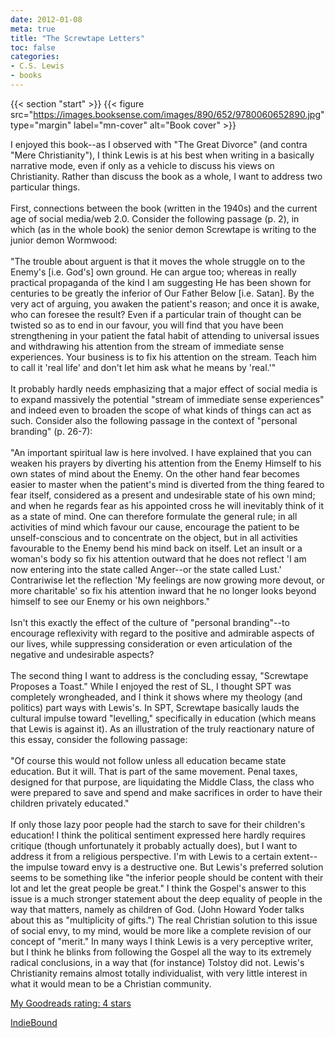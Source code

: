 ```yaml
---
date: 2012-01-08
meta: true
title: "The Screwtape Letters"
toc: false
categories:
- C.S. Lewis
- books
---
```


{{< section "start" >}}
{{< figure src="https://images.booksense.com/images/890/652/9780060652890.jpg" type="margin" label="mn-cover" alt="Book cover" >}}

I enjoyed this book--as I observed with "The Great Divorce" (and contra "Mere Christianity"), I think Lewis is at his best when writing in a basically narrative mode, even if only as a vehicle to discuss his views on Christianity. Rather than discuss the book as a whole, I want to address two particular things.<br /><br />First, connections between the book (written in the 1940s) and the current age of social media/web 2.0. Consider the following passage (p. 2), in which (as in the whole book) the senior demon Screwtape is writing to the junior demon Wormwood:<br /><br />"The trouble about arguent is that it moves the whole struggle on to the Enemy's [i.e. God's] own ground. He can argue too; whereas in really practical propaganda of the kind I am suggesting He has been shown for centuries to be greatly the inferior of Our Father Below [i.e. Satan]. By the very act of arguing, you awaken the patient's reason; and once it is awake, who can foresee the result? Even if a particular train of thought can be twisted so as to end in our favour, you will find that you have been strengthening in your patient the fatal habit of attending to universal issues and withdrawing his attention from the stream of immediate sense experiences. Your business is to fix his attention on the stream. Teach him to call it 'real life' and don't let him ask what he means by 'real.'"<br /><br />It probably hardly needs emphasizing that a major effect of social media is to expand massively the potential "stream of immediate sense experiences" and indeed even to broaden the scope of what kinds of things can act as such. Consider also the following passage in the context of "personal branding" (p. 26-7):<br /><br />"An important spiritual law is here involved. I have explained that you can weaken his prayers by diverting his attention from the Enemy Himself to his own states of mind about the Enemy. On the other hand fear becomes easier to master when the patient's mind is diverted from the thing feared to fear itself, considered as a present and undesirable state of his own mind; and when he regards fear as his appointed cross he will inevitably think of it as a state of mind. One can therefore formulate the general rule; in all activities of mind which favour our cause, encourage the patient to be unself-conscious and to concentrate on the object, but in all activities favourable to the Enemy bend his mind back on itself. Let an insult or a woman's body so fix his attention outward that he does not reflect 'I am now entering into the state called Anger--or the state called Lust.' Contrariwise let the reflection 'My feelings are now growing more devout, or more charitable' so fix his attention inward that he no longer looks beyond himself to see our Enemy or his own neighbors."<br /><br />Isn't this exactly the effect of the culture of "personal branding"--to encourage reflexivity with regard to the positive and admirable aspects of our lives, while suppressing consideration or even articulation of the negative and undesirable aspects?<br /><br />The second thing I want to address is the concluding essay, "Screwtape Proposes a Toast." While I enjoyed the rest of SL, I thought SPT was completely wrongheaded, and I think it shows where my theology (and politics) part ways with Lewis's. In SPT, Screwtape basically lauds the cultural impulse toward "levelling," specifically in education (which means that Lewis is against it). As an illustration of the truly reactionary nature of this essay, consider the following passage:<br /><br />"Of course this would not follow unless all education became state education. But it will. That is part of the same movement. Penal taxes, designed for that purpose, are liquidating the Middle Class, the class who were prepared to save and spend and make sacrifices in order to have their children privately educated."<br /><br />If only those lazy poor people had the starch to save for their children's education! I think the political sentiment expressed here hardly requires critique (though unfortunately it probably actually does), but I want to address it from a religious perspective. I'm with Lewis to a certain extent--the impulse toward envy is a destructive one. But Lewis's preferred solution seems to be something like "the inferior people should be content with their lot and let the great people be great." I think the Gospel's answer to this issue is a much stronger statement about the deep equality of people in the way that matters, namely as children of God. (John Howard Yoder talks about this as "multiplicity of gifts.") The real Christian solution to this issue of social envy, to my mind, would be more like a complete revision of our concept of "merit." In many ways I think Lewis is a very perceptive writer, but I think he blinks from following the Gospel all the way to its extremely radical conclusions, in a way that (for instance) Tolstoy did not. Lewis's Christianity remains almost totally individualist, with very little interest in what it would mean to be a Christian community. 

[My Goodreads rating: 4 stars](https://www.goodreads.com/review/show/257478563)  

[IndieBound](https://www.indiebound.org/book/9780060652890)
